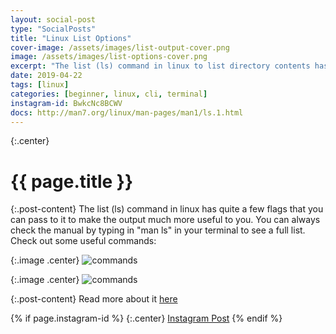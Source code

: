 ```yaml
---
layout: social-post
type: "SocialPosts"
title: "Linux List Options"
cover-image: /assets/images/list-output-cover.png
image: /assets/images/list-options-cover.png
excerpt: "The list (ls) command in linux to list directory contents has quite a few flags that you can pass to it to make the output much more useful to you."
date: 2019-04-22
tags: [linux]
categories: [beginner, linux, cli, terminal]
instagram-id: BwkcNc8BCWV
docs: http://man7.org/linux/man-pages/man1/ls.1.html
---
```

{:.center}
# {{ page.title }}

{:.post-content}
The list (ls) command in linux has quite a few flags that you can pass to it to 
make the output much more useful to you. You can always check the manual by typing
in "man ls" in your terminal to see a full list. Check out some useful commands:

{:.image .center}
![commands]({{page.image}})

{:.image .center}
![commands]({{page.cover-image}})

{:.post-content}
Read more about it <a href="{{page.docs}}" target="_blank">here</a>

{% if page.instagram-id %}
{:.center}
<a class="insta-link" href="https://www.instagram.com/p/{{page.instagram-id}}" target="_blank">Instagram Post</a>
{% endif %}
